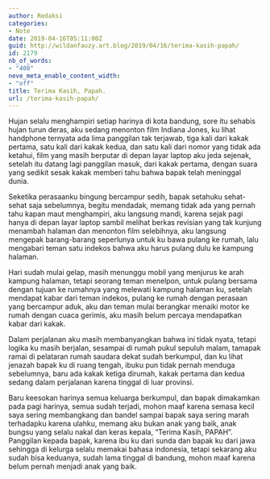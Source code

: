 ```yaml
---
author: Redaksi
categories:
- Note
date: 2019-04-16T05:11:00Z
guid: http://wildanfauzy.art.blog/2019/04/16/terima-kasih-papah/
id: 2179
nb_of_words:
- "408"
neve_meta_enable_content_width:
- "off"
title: Terima Kasih, Papah.
url: /terima-kasih-papah/
---
```


Hujan selalu menghampiri setiap harinya di kota bandung, sore itu sehabis hujan turun deras, aku sedang menonton film Indiana Jones, ku lihat handphone ternyata ada lima panggilan tak terjawab, tiga kali dari kakak pertama, satu kali dari kakak kedua, dan satu kali dari nomor yang tidak ada ketahui, film yang masih berputar di depan layar laptop aku jeda sejenak, setelah itu datang lagi panggilan masuk, dari kakak pertama, dengan suara yang sedikit sesak kakak memberi tahu bahwa bapak telah meninggal dunia. &nbsp; 

Seketika perasaanku bingung bercampur sedih, bapak setahuku sehat-sehat saja sebelumnya, begitu mendadak, memang tidak ada yang pernah tahu kapan maut menghampiri, aku langsung mandi, karena sejak pagi hanya di depan layar laptop sambil melihat berkas revisian yang tak kunjung menambah halaman dan menonton film selebihnya, aku langsung mengepak barang-barang seperlunya untuk ku bawa pulang ke rumah, lalu mengabari teman satu indekos bahwa aku harus pulang dulu ke kampung halaman. &nbsp; 

Hari sudah mulai gelap, masih menunggu mobil yang menjurus ke arah kampung halaman, tetapi seorang teman menelpon, untuk pulang bersama dengan tujuan ke rumahnya yang melewati kampung halaman ku, setelah mendapat kabar dari teman indekos, pulang ke rumah dengan perasaan yang bercampur aduk, aku dan teman mulai berangkar menaiki motor ke rumah dengan cuaca gerimis, aku masih belum percaya mendapatkan kabar dari kakak. &nbsp; 

Dalam perjalanan aku masih membanyangkan bahwa ini tidak nyata, tetapi logika ku masih berjalan, sesampai di rumah pukul sepuluh malam, tamapak ramai di pelataran rumah saudara dekat sudah berkumpul, dan ku lihat jenazah bapak ku di ruang tengah, ibuku pun tidak pernah menduga sebelumnya, baru ada kakak ketiga dirumah, kakak pertama dan kedua sedang dalam perjalanan karena tinggal di luar provinsi. &nbsp; 

Baru keesokan harinya semua keluarga berkumpul, dan bapak dimakamkan pada pagi harinya, semua sudah terjadi, mohon maaf karena semasa kecil saya sering membangkang dan bandel sampai bapak saya sering marah terhadapku karena ulahku, memang aku bukan anak yang baik, anak bungsu yang selalu nakal dan keras kepala, “Terima Kasih, PAPAH”. Panggilan kepada bapak, karena ibu ku dari sunda dan bapak ku dari jawa sehingga di kelurga selalu memakai bahasa indonesia, tetapi sekarang aku sudah bisa keduanya, sudah lama tinggal di bandung, mohon maaf karena belum pernah menjadi anak yang baik.